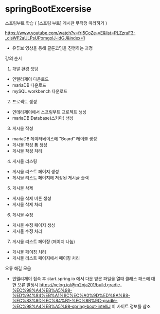 # springBootExcersise
스프링부트 학습 ( [스프링 부트] 게시판 무작정 따라하기 )

https://www.youtube.com/watch?v=frI5CoZe-vE&list=PLZzruF3-_clsWF2aULPsUPomgolJ-idGJ&index=1 

- 유튜브 영상을 통해 클론코딩을 진행하는 과정

강의 순서
1) 개발 환경 셋팅
- 인텔리제이 다운로드
- mariaDB 다운로드
- mySQL workbench 다운로드

2) 프로젝트 생성
- 인테리제이에서 스프링부트 프로젝트 생성
- mariaDB Database(스키마) 생성

3) 게시물 작성
- mariaDB 데이터베이스에 "Board" 테이블 생성
- 게시물 작성 폼 생성
- 게시물 작성 처리

4) 게시물 리스팅
- 게시물 리스트 페이지 생성
- 게시물 리스트 페이지에 저장된 게시글 출력

5) 게시물 삭제
- 게시물 삭제 버튼 생성
- 게시물 삭제 처리

6) 게시물 수정
- 게시물 수정 페이지 생성
- 게시물 수정 처리

7) 게시물 리스트 페이징 (페이지 나눔)
- 게시물 페이징 처리
- 게시물 리스트 페이지에서 페이징 처리


오류 해결 모음
- 인텔리제이 접속 후 start.spring.io 에서 다운 받은 파일을 열때 클래스 패스에 
대한 오류 발생시 https://velog.io/@m2nja201/build.gradle-%EC%98%A4%EB%A5%98-%ED%94%84%EB%A1%9C%EC%A0%9D%ED%8A%B8-%EC%83%9D%EC%84%B1-%EC%8B%9C-gradle-%EC%98%A4%EB%A5%98-spring-boot-intelliJ
이 사이트 정보를 참조